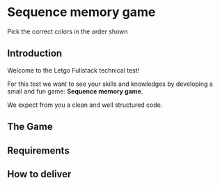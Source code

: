 # Sequence memory game
Pick the correct colors in the order shown

## Introduction
Welcome to the Letgo Fullstack technical test!

For this test we want to see your skills and knowledges by developing a small and fun game: **Sequence memory game**.

We expect from you a clean and well structured code.

## The Game

## Requirements

## How to deliver